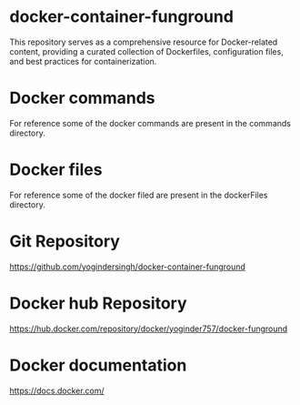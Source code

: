 # docker-container-funground
This repository serves as a comprehensive resource for Docker-related content, providing a curated collection of Dockerfiles, configuration files, and best practices for containerization.

# Docker commands
For reference some of the docker commands are present in the commands directory.

# Docker files
For reference some of the docker filed are present in the dockerFiles directory.

# Git Repository
https://github.com/yogindersingh/docker-container-funground

# Docker hub Repository
https://hub.docker.com/repository/docker/yoginder757/docker-funground

# Docker documentation
https://docs.docker.com/
